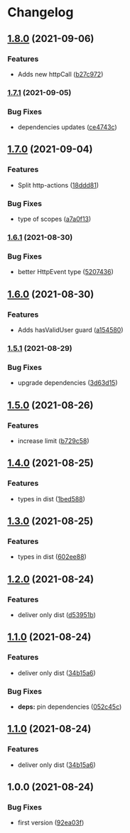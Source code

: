 # Changelog

## [1.8.0](https://www.github.com/Toaztr/commons/compare/v1.7.1...v1.8.0) (2021-09-06)


### Features

* Adds new httpCall ([b27c972](https://www.github.com/Toaztr/commons/commit/b27c9725a4321da56d211a3aa1be44bd89ccb339))

### [1.7.1](https://www.github.com/Toaztr/commons/compare/v1.7.0...v1.7.1) (2021-09-05)


### Bug Fixes

* dependencies updates ([ce4743c](https://www.github.com/Toaztr/commons/commit/ce4743c528458ef7c023670c38f6a77f0d039a2f))

## [1.7.0](https://www.github.com/Toaztr/commons/compare/v1.6.1...v1.7.0) (2021-09-04)


### Features

* Split http-actions ([18ddd81](https://www.github.com/Toaztr/commons/commit/18ddd81942bff03b799ca0e41b6b1afef5057e6d))


### Bug Fixes

* type of scopes ([a7a0f13](https://www.github.com/Toaztr/commons/commit/a7a0f1384004a36f6f30312c97af9a9d545aed55))

### [1.6.1](https://www.github.com/Toaztr/commons/compare/v1.6.0...v1.6.1) (2021-08-30)


### Bug Fixes

* better HttpEvent type ([5207436](https://www.github.com/Toaztr/commons/commit/5207436d36c92475deff0c0d89372db56629bf36))

## [1.6.0](https://www.github.com/Toaztr/commons/compare/v1.5.1...v1.6.0) (2021-08-30)


### Features

* Adds hasValidUser guard ([a154580](https://www.github.com/Toaztr/commons/commit/a1545805c52c9e2a7970067d8f074fef21084a06))

### [1.5.1](https://www.github.com/Toaztr/commons/compare/v1.5.0...v1.5.1) (2021-08-29)


### Bug Fixes

* upgrade dependencies ([3d63d15](https://www.github.com/Toaztr/commons/commit/3d63d154263dea189d1e44fe399d14bd8d4c860f))

## [1.5.0](https://www.github.com/Toaztr/commons/compare/v1.4.0...v1.5.0) (2021-08-26)


### Features

* increase limit ([b729c58](https://www.github.com/Toaztr/commons/commit/b729c5815bf6e60c8e3127acf388ea6eec4f3594))

## [1.4.0](https://www.github.com/Toaztr/commons/compare/v1.3.0...v1.4.0) (2021-08-25)


### Features

* types in dist ([1bed588](https://www.github.com/Toaztr/commons/commit/1bed5888b3ba4c9a704659bd55f4249f9721ac6f))

## [1.3.0](https://www.github.com/Toaztr/commons/compare/v1.2.0...v1.3.0) (2021-08-25)


### Features

* types in dist ([602ee88](https://www.github.com/Toaztr/commons/commit/602ee88ce1452275afed3cb2fa3e70c153ea89ff))

## [1.2.0](https://www.github.com/Toaztr/commons/compare/v1.1.0...v1.2.0) (2021-08-24)


### Features

* deliver only dist ([d53951b](https://www.github.com/Toaztr/commons/commit/d53951bc4ad063b610e40b3d5e53c29f78704650))

## [1.1.0](https://www.github.com/Toaztr/commons/compare/v1.0.0...v1.1.0) (2021-08-24)


### Features

* deliver only dist ([34b15a6](https://www.github.com/Toaztr/commons/commit/34b15a6fcbaed57465bbe100a1d6c9b522a165b9))


### Bug Fixes

* **deps:** pin dependencies ([052c45c](https://www.github.com/Toaztr/commons/commit/052c45cfd39c1532921e815f885585b463dd7e24))

## [1.1.0](https://www.github.com/Toaztr/commons/compare/v1.0.0...v1.1.0) (2021-08-24)


### Features

* deliver only dist ([34b15a6](https://www.github.com/Toaztr/commons/commit/34b15a6fcbaed57465bbe100a1d6c9b522a165b9))

## 1.0.0 (2021-08-24)


### Bug Fixes

* first version ([92ea03f](https://www.github.com/Toaztr/commons/commit/92ea03fb4dd1588f87d393538878d10fd0824ff4))
